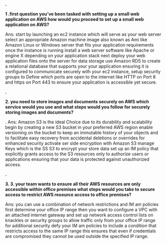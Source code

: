 <b>.<p>1 .first question you've been tasked with setting up a small web application on AWS how would you proceed to set up a small web application on AWS? </b></p>
 Ans: start by launching an ec2 instance which will serve as your web server select an appropriate Amazon machine image also known as Ami like Amazon Linux or Windows server that fits your application requirements
once the instance is running install a web server software like Apache or engine X depending on your application stack next deploy your web application files onto the server for data storage use Amazon RDS to create a relational database that supports your your application ensuring it is configured to communicate securely with your ec2 instance,
setup security groups to Define which ports are open to the internet like HTTP on Port 8 and https on Port 443 to ensure your application is accessible yet secure.

<b>.<p>2. you need to store images and documents securely on AWS which service would you use and what steps would you follow for securely storing images and documents?</b></p>.
 Ans: Amazon S3 is the ideal Choice due to its durability and scalability begin by creating a new S3 bucket in your preferred AWS region enable versioning on the bucket to keep an immutable history of your objects and to facilitate easy recovery from accidental deletions or overrides for enhanced security activate ser side encryption with Amazon S3 manage Keys which is the SS S3 to encrypt your store data set up an IM policy that explicitly grants access to the S3 resources only to authorize users or applications ensuring that your data is protected against unauthorized access.

<b>.<p>3. 3. your team wants to ensure all their AWS resources are only accessible within office premises what steps would you take to secure access to restrict AWS resource access to office premises?</b></p>
  Ans: you can use a combination of network restrictions and IM am policies first determine your office IP range then you want to configure a VPC with an attached internet gateway and set up network access control lists on knackles or security groups to allow traffic only from your office IP range for additional security defy your IM am policies to include a condition that restricts access to the same IP range this ensures that even if credentials are compromised they cannot be used outside the specified IP range.
          
                
      
          
